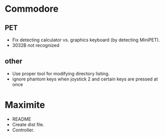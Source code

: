 # Commodore

## PET

- Fix detecting calculator vs. graphics keyboard (by detecting MiniPET).
- 3032B not recognized

## other

- Use proper tool for modifying directory listing.
- ignore phantom keys when joystick 2 and certain keys are pressed at once

# Maximite

- README
- Create dist file.
- Controller.
